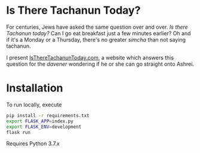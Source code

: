 # Is There Tachanun Today?

For centuries, Jews have asked the same question over and over. _Is there Tachanun today?_ Can I go eat breakfast just a few minutes earlier? Oh and if it's a Monday or a Thursday, there's no greater _simcha_ than not saying tachanun. 

I present [IsThereTachanunToday.com](istheretachanuntoday.com), a website which answers this question for the _davener_ wondering if he or she can go straight onto Ashrei.

# Installation
To run locally, execute
```bash
pip install -r requirements.txt
export FLASK_APP=index.py
export FLASK_ENV=development
flask run
```
Requires Python 3.7.x
